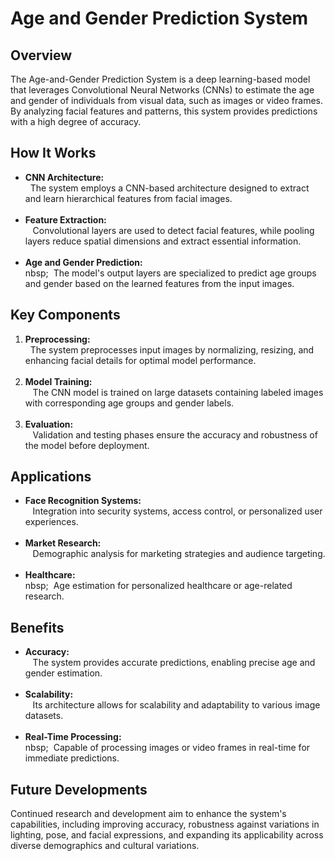 # Age and Gender Prediction System
<h2>Overview</h2>
<p></p>The Age-and-Gender Prediction System is a deep learning-based model that leverages Convolutional Neural Networks (CNNs) to estimate the age and gender of individuals from visual data, such as images or video frames. By analyzing facial features and patterns, this system provides predictions with a high degree of accuracy.</p>

<h2>How It Works</h2>
<ul>
  <li><strong>CNN Architecture:</strong> <br>  
  &nbsp;&nbsp;The system employs a CNN-based architecture designed to extract and learn hierarchical features from facial images.
  </li>
  <br>
  <li><strong>Feature Extraction:</strong><br>&nbsp;&nbsp;
  Convolutional layers are used to detect facial features, while pooling layers reduce spatial dimensions and extract essential information.
  </li>
  <br>
  <li><strong>Age and Gender Prediction:</strong><br>nbsp;&nbsp;
    The model's output layers are specialized to predict age groups and gender based on the learned features from the input images.
  </li>
  
</ul>
<h2>Key Components</h2>
<ol>
  <li><strong>Preprocessing:</strong> <br>  
  &nbsp;&nbsp;The system preprocesses input images by normalizing, resizing, and enhancing facial details for optimal model performance.
  </li><br>
  <li><strong>Model Training: </strong><br>&nbsp;&nbsp;
  The CNN model is trained on large datasets containing labeled images with corresponding age groups and gender labels.
  </li>
  <br>
  <li><strong>Evaluation:</strong><br>&nbsp;&nbsp;
    Validation and testing phases ensure the accuracy and robustness of the model before deployment.
  </li>
  
</ol>
 
<h2>Applications</h2>
<ul>
  <li><strong>Face Recognition Systems:</strong> <br> &nbsp;&nbsp; 
  Integration into security systems, access control, or personalized user experiences.
  </li>
  <br>
  <li><strong>Market Research:</strong><br>&nbsp;&nbsp;
  Demographic analysis for marketing strategies and audience targeting.
  </li>
  <br>
  <li><strong>Healthcare:</strong><br>nbsp;&nbsp;
    Age estimation for personalized healthcare or age-related research.
</ul>
 
<h2>Benefits</h2>
<ul>
  <li><strong>Accuracy:</strong> <br> &nbsp;&nbsp; 
   The system provides accurate predictions, enabling precise age and gender estimation.
  </li>
  <br>
  <li><strong>Scalability:</strong><br>&nbsp;&nbsp;
  Its architecture allows for scalability and adaptability to various image datasets.
  </li>
  <br>
  <li><strong>Real-Time Processing:</strong><br>nbsp;&nbsp;
    Capable of processing images or video frames in real-time for immediate predictions.
</ul> 

<h2>Future Developments</h2>
<p>Continued research and development aim to enhance the system's capabilities, including improving accuracy, robustness against variations in lighting, pose, and facial expressions, and expanding its applicability across diverse demographics and cultural variations.</p>


